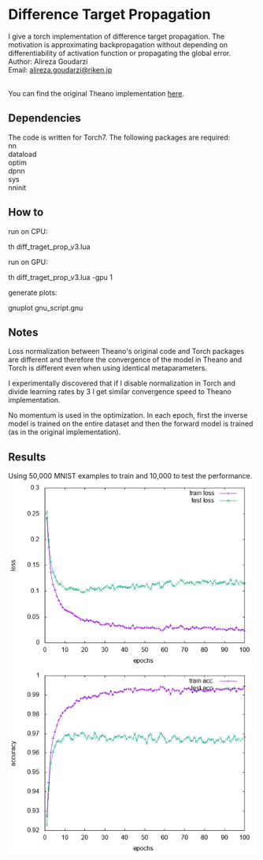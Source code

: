# Difference Target Propagation

I give a torch implementation of difference target propagation.
The motivation is approximating backpropagation without depending
on differentiability of activation function or propagating the global error.
<br>
Author: Alireza Goudarzi <br>
Email: alireza.goudarzi@riken.jp <br>
<br>

You can find the original Theano implementation <a href='https://github.com/donghyunlee/dtp'>here</a>.


## Dependencies

The code is written for Torch7. The following packages are required: <br>
nn<br>
dataload<br>
optim<br>
dpnn<br>
sys<br>
nninit<br>

## How to 

run on CPU:

   th diff_traget_prop_v3.lua

run on GPU:

   th diff_traget_prop_v3.lua -gpu 1

generate plots:

   gnuplot gnu_script.gnu

## Notes

Loss normalization between Theano's original code and Torch packages are different and therefore the 
convergence of the model in Theano and Torch is different even when using identical metaparameters. 

I experimentally discovered that if I disable normalization in Torch and divide learning rates by 3 
I get similar convergence speed to Theano implementation. 

No momentum is used in the optimization. In each epoch, first the inverse model is trained on the entire
dataset and then the forward model is trained (as in the original implementation).


## Results

Using 50,000 MNIST examples to train and 10,000 to test the performance. 
<img src='result_loss.png'>
<br>
<img src='result_acc.png'>
